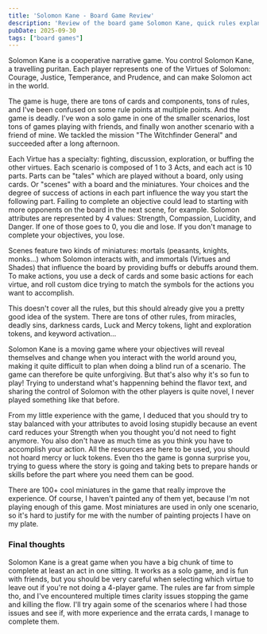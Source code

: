 ```yaml
---
title: 'Solomon Kane - Board Game Review'
description: 'Review of the board game Solomon Kane, quick rules explanation and some of the strength of weakness of the game'
pubDate: 2025-09-30
tags: ["board games"]
---
```


Solomon Kane is a cooperative narrative game. You control Solomon Kane, a travelling puritan. Each player represents one of the Virtues of Solomon: Courage, Justice, Temperance, and Prudence, and can make Solomon act in the world. 

The game is huge, there are tons of cards and components, tons of rules, and I've been confused on some rule points at multiple points. And the game is deadly. I've won a solo game in one of the smaller scenarios, lost tons of games playing with friends, and finally won another scenario with a friend of mine. We tackled the mission "The Witchfinder General" and succeeded after a long afternoon. 

Each Virtue has a specialty: fighting, discussion, exploration, or buffing the other virtues. Each scenario is composed of 1 to 3 Acts, and each act is 10 parts. Parts can be "tales" which are played without a board, only using cards. Or "scenes" with a board and the miniatures. Your choices and the degree of success of actions in each part influence the way you start the following part. Failing to complete an objective could lead to starting with more opponents on the board in the next scene, for example. Solomon attributes are represented by 4 values: Strength, Compassion, Lucidity, and Danger. If one of those goes to 0, you die and lose. If you don't manage to complete your objectives, you lose. 

Scenes feature two kinds of miniatures: mortals (peasants, knights, monks...) whom Solomon interacts with, and immortals (Virtues and Shades) that influence the board by providing buffs or debuffs around them. To make actions, you use a deck of cards and some basic actions for each virtue, and roll custom dice trying to match the symbols for the actions you want to accomplish.

This doesn't cover all the rules, but this should already give you a pretty good idea of the system. There are tons of other rules, from miracles, deadly sins, darkness cards, Luck and Mercy tokens, light and exploration tokens, and keyword activation... 

Solomon Kane is a moving game where your objectives will reveal themselves and change when you interact with the world around you, making it quite difficult to plan when doing a blind run of a scenario. The game can therefore be quite unforgiving. But that's also why it's so fun to play! Trying to understand what's happenning behind the flavor text, and sharing the control of Solomon with the other players is quite novel, I never played something like that before.

From my little experience with the game, I deduced that you should try to stay balanced with your attributes to avoid losing stupidly because an event card reduces your Strength when you thought you'd not need to fight anymore. You also don't have as much time as you think you have to accomplish your action. All the resources are here to be used, you should not hoard mercy or luck tokens. Even tho the game is gonna surprise you, trying to guess where the story is going and taking bets to prepare hands or skills before the part where you need them can be good. 

There are 100+ cool miniatures in the game that really improve the experience. Of course, I haven't painted any of them yet, because I'm not playing enough of this game. Most miniatures are used in only one scenario, so it's hard to justify for me with the number of painting projects I have on my plate.

### Final thoughts

Solomon Kane is a great game when you have a big chunk of time to complete at least an act in one sitting. It works as a solo game, and is fun with friends, but you should be very careful when selecting which virtue to leave out if you're not doing a 4-player game. 
The rules are far from simple tho, and I've encountered multiple times clarity issues stopping the game and killing the flow. I'll try again some of the scenarios where I had those issues and see if, with more experience and the errata cards, I manage to complete them. 